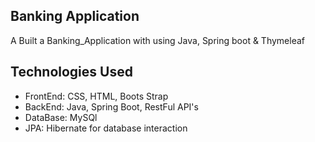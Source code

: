 ## Banking Application
 A Built a Banking_Application with using Java, Spring boot & Thymeleaf
## Technologies Used
 * FrontEnd: CSS, HTML, Boots Strap
 * BackEnd: Java, Spring Boot, RestFul API's
 * DataBase: MySQl
 * JPA: Hibernate for database interaction

 
